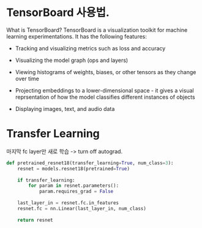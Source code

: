 # TensorBoard 사용법.

What is TensorBoard?
TensorBoard is a visualization toolkit for machine learning experimentations. It has the following features:

- Tracking and visualizing metrics such as loss and accuracy

- Visualizing the model graph (ops and layers)

- Viewing histograms of weights, biases, or other tensors as they change over time

- Projecting embeddings to a lower-dimensional space - it gives a visual reprsentation of how the model classifies different instances of objects

- Displaying images, text, and audio data


# Transfer Learning

마지막 fc layer만 새로 학습 -> turn off autograd.

```python
def pretrained_resnet18(transfer_learning=True, num_class=3):
    resnet = models.resnet18(pretrained=True)
    
    if transfer_learning:
        for param in resnet.parameters():
            param.requires_grad = False
            
    last_layer_in = resnet.fc.in_features
    resnet.fc = nn.Linear(last_layer_in, num_class)
    
    return resnet
```